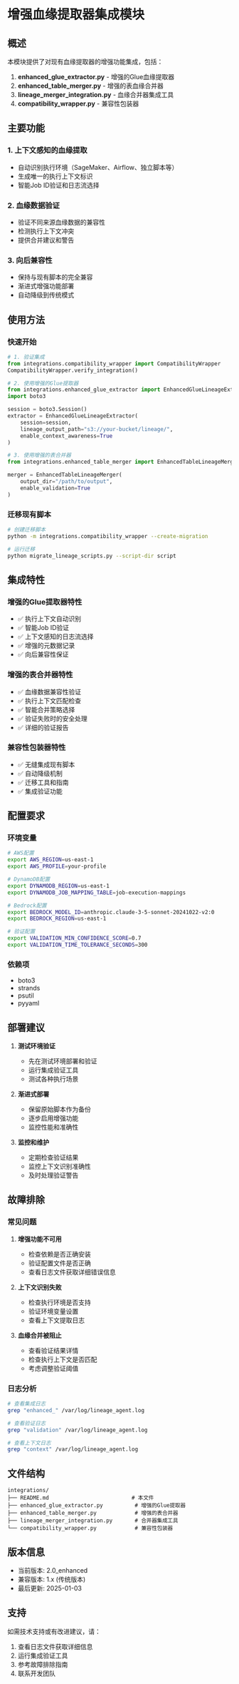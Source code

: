 # 增强血缘提取器集成模块

## 概述

本模块提供了对现有血缘提取器的增强功能集成，包括：

1. **enhanced_glue_extractor.py** - 增强的Glue血缘提取器
2. **enhanced_table_merger.py** - 增强的表血缘合并器  
3. **lineage_merger_integration.py** - 血缘合并器集成工具
4. **compatibility_wrapper.py** - 兼容性包装器

## 主要功能

### 1. 上下文感知的血缘提取

- 自动识别执行环境（SageMaker、Airflow、独立脚本等）
- 生成唯一的执行上下文标识
- 智能Job ID验证和日志流选择

### 2. 血缘数据验证

- 验证不同来源血缘数据的兼容性
- 检测执行上下文冲突
- 提供合并建议和警告

### 3. 向后兼容性

- 保持与现有脚本的完全兼容
- 渐进式增强功能部署
- 自动降级到传统模式

## 使用方法

### 快速开始

```python
# 1. 验证集成
from integrations.compatibility_wrapper import CompatibilityWrapper
CompatibilityWrapper.verify_integration()

# 2. 使用增强的Glue提取器
from integrations.enhanced_glue_extractor import EnhancedGlueLineageExtractor
import boto3

session = boto3.Session()
extractor = EnhancedGlueLineageExtractor(
    session=session,
    lineage_output_path="s3://your-bucket/lineage/",
    enable_context_awareness=True
)

# 3. 使用增强的表合并器
from integrations.enhanced_table_merger import EnhancedTableLineageMerger

merger = EnhancedTableLineageMerger(
    output_dir="/path/to/output",
    enable_validation=True
)
```

### 迁移现有脚本

```bash
# 创建迁移脚本
python -m integrations.compatibility_wrapper --create-migration

# 运行迁移
python migrate_lineage_scripts.py --script-dir script
```

## 集成特性

### 增强的Glue提取器特性

- ✅ 执行上下文自动识别
- ✅ 智能Job ID验证
- ✅ 上下文感知的日志流选择
- ✅ 增强的元数据记录
- ✅ 向后兼容性保证

### 增强的表合并器特性

- ✅ 血缘数据兼容性验证
- ✅ 执行上下文匹配检查
- ✅ 智能合并策略选择
- ✅ 验证失败时的安全处理
- ✅ 详细的验证报告

### 兼容性包装器特性

- ✅ 无缝集成现有脚本
- ✅ 自动降级机制
- ✅ 迁移工具和指南
- ✅ 集成验证功能

## 配置要求

### 环境变量

```bash
# AWS配置
export AWS_REGION=us-east-1
export AWS_PROFILE=your-profile

# DynamoDB配置
export DYNAMODB_REGION=us-east-1
export DYNAMODB_JOB_MAPPING_TABLE=job-execution-mappings

# Bedrock配置
export BEDROCK_MODEL_ID=anthropic.claude-3-5-sonnet-20241022-v2:0
export BEDROCK_REGION=us-east-1

# 验证配置
export VALIDATION_MIN_CONFIDENCE_SCORE=0.7
export VALIDATION_TIME_TOLERANCE_SECONDS=300
```

### 依赖项

- boto3
- strands
- psutil
- pyyaml

## 部署建议

1. **测试环境验证**
   - 先在测试环境部署和验证
   - 运行集成验证工具
   - 测试各种执行场景

2. **渐进式部署**
   - 保留原始脚本作为备份
   - 逐步启用增强功能
   - 监控性能和准确性

3. **监控和维护**
   - 定期检查验证结果
   - 监控上下文识别准确性
   - 及时处理验证警告

## 故障排除

### 常见问题

1. **增强功能不可用**
   - 检查依赖是否正确安装
   - 验证配置文件是否正确
   - 查看日志文件获取详细错误信息

2. **上下文识别失败**
   - 检查执行环境是否支持
   - 验证环境变量设置
   - 查看上下文提取日志

3. **血缘合并被阻止**
   - 查看验证结果详情
   - 检查执行上下文是否匹配
   - 考虑调整验证阈值

### 日志分析

```bash
# 查看集成日志
grep "enhanced_" /var/log/lineage_agent.log

# 查看验证日志
grep "validation" /var/log/lineage_agent.log

# 查看上下文日志
grep "context" /var/log/lineage_agent.log
```

## 文件结构

```
integrations/
├── README.md                          # 本文件
├── enhanced_glue_extractor.py          # 增强的Glue提取器
├── enhanced_table_merger.py            # 增强的表合并器
├── lineage_merger_integration.py       # 合并器集成工具
└── compatibility_wrapper.py            # 兼容性包装器
```

## 版本信息

- 当前版本: 2.0_enhanced
- 兼容版本: 1.x (传统版本)
- 最后更新: 2025-01-03

## 支持

如需技术支持或有改进建议，请：
1. 查看日志文件获取详细信息
2. 运行集成验证工具
3. 参考故障排除指南
4. 联系开发团队